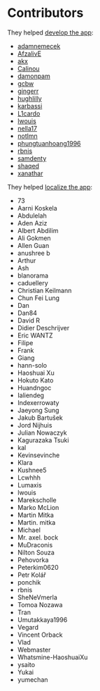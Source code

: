 # Contributors

They helped [develop the app](https://github.com/lwouis/alt-tab-macos/graphs/contributors):

* [adamnemecek](https://github.com/adamnemecek)
* [AfzalivE](https://github.com/AfzalivE)
* [akx](https://github.com/akx)
* [Calinou](https://github.com/Calinou)
* [damonpam](https://github.com/damonpam)
* [gcbw](https://github.com/gcbw)
* [gingerr](https://github.com/gingerr)
* [hughlilly](https://github.com/hughlilly)
* [karbassi](https://github.com/karbassi)
* [L1cardo](https://github.com/L1cardo)
* [lwouis](https://github.com/lwouis)
* [nella17](https://github.com/nella17)
* [notlmn](https://github.com/notlmn)
* [phungtuanhoang1996](https://github.com/phungtuanhoang1996)
* [rbnis](https://github.com/rbnis)
* [samdenty](https://github.com/samdenty)
* [shaqed](https://github.com/shaqed)
* [xanathar](https://github.com/xanathar)

They helped [localize the app](https://poeditor.com/join/project/8AOEZ0eAZE):

* 73
* Aarni Koskela
* Abdulelah
* Aden Aziz
* Albert Abdilim
* Ali Gokmen
* Allen Guan
* anushree b
* Arthur
* Ash
* blanorama
* caduellery
* Christian Keilmann
* Chun Fei Lung
* Dan
* Dan84
* David R
* Didier Deschrijver
* Eric WANTZ
* Filipe
* Frank
* Giang
* hann-solo
* Haoshuai Xu
* Hokuto Kato
* Huandngoc
* Ialiendeg
* Indexerrowaty
* Jaeyong Sung
* Jakub Bartušek
* Jord Nijhuis
* Julian Nowaczyk
* Kagurazaka Tsuki
* kal
* Kevinsevinche
* Klara
* Kushnee5
* Lcwhhh
* Lumaxis
* lwouis
* Marekscholle
* Marko McLion
* Martin Mitka
* Martin. mitka
* Michael
* Mr. axel. bock
* MuDraconis
* Nilton Souza
* Pehovorka
* Peterkim0620
* Petr Kolář
* ponchik
* rbnis
* SheNeVmerla
* Tomoa Nozawa
* Tran
* Umutakkaya1996
* Vegard
* Vincent Orback
* Vlad
* Webmaster
* Whatsmine-HaoshuaiXu
* ysaito
* Yukai
* yumechan
